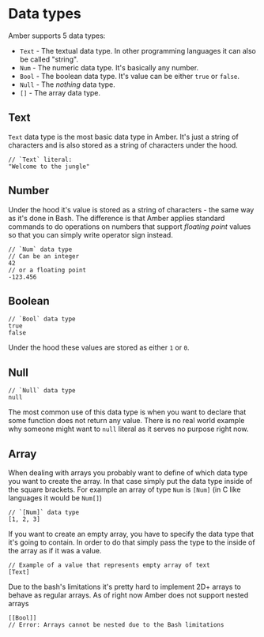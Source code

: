 # Data types

Amber supports 5 data types:
- `Text` - The textual data type. In other programming languages it can also be called "string".
- `Num` - The numeric data type. It's basically any number. 
- `Bool` - The boolean data type. It's value can be either `true` or `false`. 
- `Null` - The _nothing_ data type.
- `[]` - The array data type.

## Text

`Text` data type is the most basic data type in Amber. It's just a string of characters and is also stored as a string of characters under the hood.

```ab
// `Text` literal:
"Welcome to the jungle"
```

## Number

Under the hood it's value is stored as a string of characters - the same way as it's done in Bash. The difference is that Amber applies standard commands to do operations on numbers that support _floating point_ values so that you can simply write operator sign instead.

```ab
// `Num` data type
// Can be an integer
42
// or a floating point
-123.456
```

## Boolean

```ab
// `Bool` data type
true
false
```

Under the hood these values are stored as either `1` or `0`.

## Null

```ab
// `Null` data type
null
```

The most common use of this data type is when you want to declare that some function does not return any value. There is no real world example why someone might want to `null` literal as it serves no purpose right now.

## Array

When dealing with arrays you probably want to define of which data type you want to create the array. In that case simply put the data type inside of the square brackets. For example an array of type `Num` is `[Num]` (in C like languages it would be `Num[]`)

```ab
// `[Num]` data type
[1, 2, 3]
```

If you want to create an empty array, you have to specify the data type that it's going to contain. In order to do that simply pass the type to the inside of the array as if it was a value.

```ab
// Example of a value that represents empty array of text
[Text]
```

Due to the bash's limitations it's pretty hard to implement 2D+ arrays to behave as regular arrays. As of right now Amber does not support nested arrays

```ab
[[Bool]]
// Error: Arrays cannot be nested due to the Bash limitations 
```